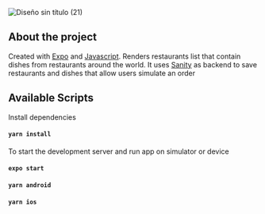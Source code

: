 ![Diseño sin título (21)](https://user-images.githubusercontent.com/67404147/184323851-9c08482c-5c80-41da-8686-0901431a1ecf.png)



## About the project

Created with [Expo](https://expo.dev/) and [Javascript](https://www.typescriptlang.org). Renders restaurants list that contain dishes from restaurants around the world. It uses [Sanity](https://github.com/sanity-io) as backend to save restaurants and dishes that allow users simulate an order

## Available Scripts

Install dependencies

#### `yarn install`

To start the development server and run app on simulator or device

#### `expo start`

#### `yarn android`

#### `yarn ios`
